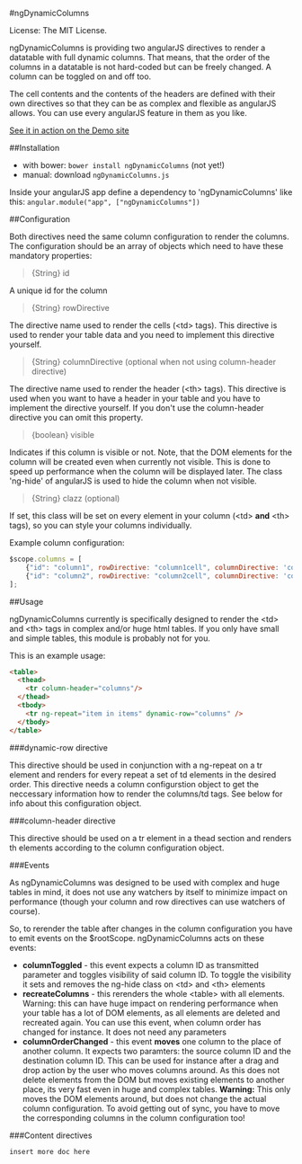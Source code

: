 #ngDynamicColumns

License: The MIT License.

ngDynamicColumns is providing two angularJS directives to render a datatable with full dynamic columns. That means, that
the order of the columns in a datatable is not hard-coded but can be freely changed. A column can be toggled on and off
too.

The cell contents and the contents of the headers are defined with their own directives so that they can be as complex
and flexible as angularJS allows. You can use every angularJS feature in them as you like.

[See it in action on the Demo site](http://marcorinck.github.io/ngDynamicColumns/)

##Installation

* with bower: `bower install ngDynamicColumns` (not yet!)
* manual: download `ngDynamicColumns.js`

Inside your angularJS app define a dependency to 'ngDynamicColumns' like this: `angular.module("app", ["ngDynamicColumns"])`

##Configuration

Both directives need the same column configuration to render the columns. The configuration should be an array of objects
which need to have these mandatory properties:

>{String} id

  A unique id for the column

>{String} rowDirective

  The directive name used to render the cells (&lt;td&gt; tags). This directive is used to render your table data and you need
  to implement this directive yourself.

>{String} columnDirective (optional when not using column-header directive)

  The directive name used to render the header (&lt;th&gt; tags). This directive is used when you want to have a header in
   your table and you have to implement the directive yourself. If you don't use the column-header directive you can omit
   this property.

>{boolean} visible

  Indicates if this column is visible or not. Note, that the DOM elements for the column will be created even when
  currently not visible. This is done to speed up performance when the column will be displayed later.
  The class 'ng-hide' of angularJS is used to hide the column when not visible.


>{String} clazz (optional)

  If set, this class will be set on every element in your column (&lt;td&gt; __and__ &lt;th&gt; tags), so you can style
  your columns individually.


Example column configuration:

````javascript
$scope.columns = [
    {"id": "column1", rowDirective: "column1cell", columnDirective: 'column1header', visible: true, clazz: 'column1class'},
    {"id": "column2", rowDirective: "column2cell", columnDirective: 'column2header', visible: false, clazz: 'column2class'},
];

````

##Usage

ngDynamicColumns currently is specifically designed to render the &lt;td&gt; and &lt;th&gt; tags in complex and/or
huge html tables. If you only have small and simple tables, this module is probably not for you.

This is an example usage:

````html
<table>
  <thead>
    <tr column-header="columns"/>
  </thead>
  <tbody>
    <tr ng-repeat="item in items" dynamic-row="columns" />
  </tbody>
</table>
````

###dynamic-row directive

This directive should be used in conjunction with a ng-repeat on a tr element and renders for every repeat a set of
td elements in the desired order. This directive needs a column configurstion object to get the neccessary information
how to render the columns/td tags. See below for info about this configuration object.

###column-header directive

This directive should be used on a tr element in a thead section and renders th elements according to the column
configuration object.

###Events

As ngDynamicColumns was designed to be used with complex and huge tables in mind, it does not use any watchers by itself
to minimize impact on performance (though your column and row directives can use watchers of course).

So, to rerender the table after changes in the column configuration you have to emit events on the $rootScope.
ngDynamicColumns acts on these events:

* __columnToggled__ - this event expects a column ID as transmitted parameter and toggles visibility of said column ID.
 To toggle the visibility it sets and removes the ng-hide class on &lt;td&gt; and &lt;th&gt; elements
* __recreateColumns__ - this rerenders the whole &lt;table&gt; with all elements. Warning: this can have huge impact on
 rendering performance when your table has a lot of DOM elements, as all elements are deleted and recreated again. You
 can use this event, when column order has changed for instance. It does not need any parameters
* __columnOrderChanged__ - this event __moves__ one column to the place of another column. It expects two paramters: the
 source column ID and the destination column ID. This can be used for instance after a drag and drop action by the user
 who moves columns around. As this does not delete elements from the DOM but moves existing elements to another place, its
 very fast even in huge and complex tables. __Warning:__ This only moves the DOM elements around, but does not change the
 actual column configuration. To avoid getting out of sync, you have to move the corresponding columns in the column
 configuration too!

###Content directives

`insert more doc here`
